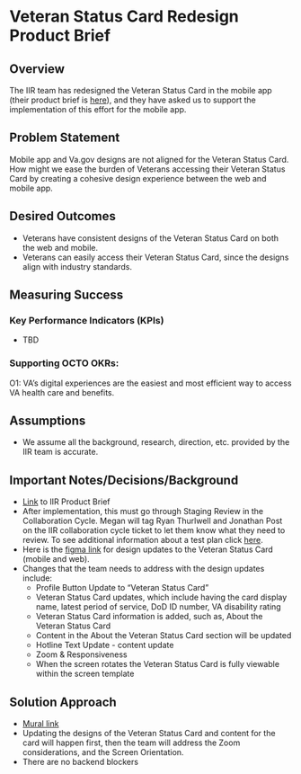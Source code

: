 # Veteran Status Card Redesign Product Brief

## Overview

The IIR team has redesigned the Veteran Status Card in the mobile app (their product brief is [here](https://github.com/department-of-veterans-affairs/va.gov-team/blob/master/products/veteran-status/v2-IIR/new-home-and-ux-product-outline.md)), and they have asked us to support the implementation of this effort for the mobile app.

## Problem Statement

Mobile app and Va.gov designs are not aligned for the Veteran Status Card. How might we ease the burden of Veterans accessing their Veteran Status Card by creating a cohesive design experience between the web and mobile app. 

## Desired Outcomes

* Veterans have consistent designs of the Veteran Status Card on both the web and mobile.  
* Veterans can easily access their Veteran Status Card, since the designs align with industry standards.

## Measuring Success

### Key Performance Indicators (KPIs)

* TBD

### Supporting OCTO OKRs:

O1: VA’s digital experiences are the easiest and most efficient way to access VA health care and benefits.

## Assumptions

* We assume all the background, research, direction, etc. provided by the IIR team is accurate.

## Important Notes/Decisions/Background

* [Link](https://github.com/department-of-veterans-affairs/va.gov-team/blob/master/products/veteran-status/v2-IIR/new-home-and-ux-product-outline.md) to IIR Product Brief   
* After implementation, this must go through Staging Review in the Collaboration Cycle. Megan will tag Ryan Thurlwell and Jonathan Post on the IIR collaboration cycle ticket to let them know what they need to review. To see additional information about a test plan click [here](https://docs.google.com/document/d/1CN7iTnWgqctLoQVDlXB9BR1Y7PMXSHIwn7BIJWr1stA/edit?usp=sharing).   
* Here is the [figma link](https://www.figma.com/design/AobGKkBvIiDuYXR2QqkytC/IIR-Veteran-Status?node-id=3230-30325&p=f&t=7TCUWsuvMUi6MCcC-0) for design updates to the Veteran Status Card (mobile and web).   
* Changes that the team needs to address with the design updates include:   
  * Profile Button Update to “Veteran Status Card”  
  * Veteran Status Card updates, which include having the card display name, latest period of service, DoD ID number, VA disability rating  
  * Veteran Status Card information is added, such as, About the Veteran Status Card  
  * Content in the About the Veteran Status Card section will be updated  
  * Hotline Text Update \- content update   
  * Zoom & Responsiveness   
  * When the screen rotates the Veteran Status Card is fully viewable within the screen template

## Solution Approach

* [Mural link](https://app.mural.co/t/departmentofveteransaffairs9999/m/departmentofveteransaffairs9999/1741384635826/9744617cc00f1fb6be050f277ab9f35bd05ca9a6)  
* Updating the designs of the Veteran Status Card and content for the card will happen first, then the team will address the Zoom considerations, and the Screen Orientation.  
* There are no backend blockers